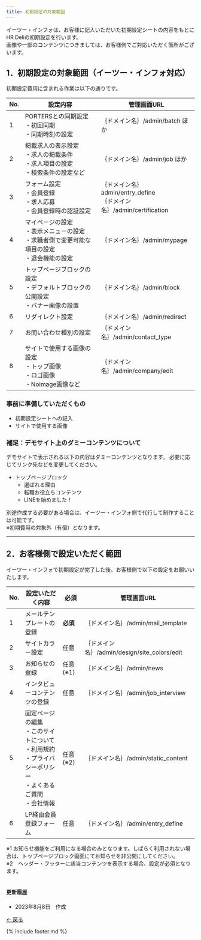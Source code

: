 ```yaml
---
title: 初期設定の対象範囲
---
```

イーツー・インフォは、お客様に記入いただいた初期設定シートの内容をもとにHR Deliの初期設定を行います。<br>
画像や一部のコンテンツにつきましては、お客様側でご対応いただく箇所がございます。

## 1．初期設定の対象範囲（イーツー・インフォ対応）
初期設定費用に含まれる作業は以下の通りです。

No. | 設定内容 | 管理画面URL
------------- | ------------- | ------------- | 
1 | PORTERSとの同期設定<br>・初回同期<br>・同期時刻の設定 | ｛ドメイン名｝/admin/batch ほか
2 | 掲載求人の表示設定<br>・求人の掲載条件<br>・求人項目の設定<br>・検索条件の設定など | ｛ドメイン名｝/admin/job ほか
3 | フォーム設定<br>・会員登録<br>・求人応募<br>・会員登録時の認証設定 | ｛ドメイン名｝admin/entry_define<br>｛ドメイン名｝/admin/certification
4 | マイページの設定<br>・表示メニューの設定<br>・求職者側で変更可能な項目の設定<br>・退会機能の設定 | ｛ドメイン名｝/admin/mypage
5 | トップページブロックの設定<br>・デフォルトブロックの公開設定<br>・バナー画像の設置 | ｛ドメイン名｝/admin/block
6 | リダイレクト設定 | ｛ドメイン名｝/admin/redirect
7 | お問い合わせ種別の設定 | ｛ドメイン名｝/admin/contact_type
8 | サイトで使用する画像の設定<br>・トップ画像<br>・ロゴ画像<br>・Noimage画像など | ｛ドメイン名｝/admin/company/edit

### 事前に準備していただくもの

* 初期設定シートへの記入
* サイトで使用する画像

### 補足：デモサイト上のダミーコンテンツについて
デモサイトで表示される以下の内容はダミーコンテンツとなります。
必要に応じてリンク先などを変更してください。

* トップページブロック
    * 選ばれる理由
    * 転職お役立ちコンテンツ
    * LINEを始めました！

別途作成する必要がある場合は、イーツー・インフォ側で代行して制作することは可能です。<br>
※初期費用の対象外（有償）となります。<br>

<hr>

## 2．お客様側で設定いただく範囲
イーツー・インフォで初期設定が完了した後、お客様側で以下の設定をお願いいたします。

No. | 設定いただく内容 | 必須 | 管理画面URL
------------- | ------------- | ------------- |  ------------- |  
1 | メールテンプレートの登録 | **必須** | ｛ドメイン名｝/admin/mail_template
2 | サイトカラー設定 | 任意 | ｛ドメイン名｝/admin/design/site_colors/edit
3 | お知らせの登録 | 任意(※1) | ｛ドメイン名｝/admin/news
4 | インタビューコンテンツの登録 | 任意 | ｛ドメイン名｝/admin/job_interview
5 | 固定ページの編集<br>・このサイトについて<br>・利用規約<br>・プライバシーポリシー<br>・よくあるご質問<br>・会社情報 | 任意(※2) | ｛ドメイン名｝/admin/static_content
6 | LP経由会員登録フォーム | 任意 | ｛ドメイン名｝/admin/entry_define

※1 お知らせ機能をご利用になる場合のみとなります。しばらく利用されない場合は、トップページブロック画面にてお知らせを非公開にしてください。<br>
※2　ヘッダー・フッターに該当コンテンツを表示する場合、設定が必須となります。<br>
<br>


#### 更新履歴
* 2023年8月8日　作成


[← 戻る](https://e2info.github.io/hrdeli-docs/)


{% include footer.md %}
